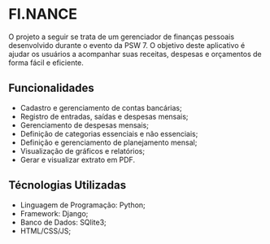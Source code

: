 # FI.NANCE

O projeto a seguir se trata de um gerenciador de finanças pessoais desenvolvido durante o evento da PSW 7. O objetivo deste aplicativo é ajudar os usuários a acompanhar suas receitas, despesas e orçamentos de forma fácil e eficiente.

## Funcionalidades

- Cadastro e gerenciamento de contas bancárias;
- Registro de entradas, saídas e despesas mensais;
- Gerenciamento de despesas mensais;
- Definição de categorias essenciais e não essenciais;
- Definição e gerenciamento de planejamento mensal;
- Visualização de gráficos e relatórios;
- Gerar e visualizar extrato em PDF.

## Técnologias Utilizadas

- Linguagem de Programação: Python; <br/>
- Framework: Django; <br/>
- Banco de Dados: SQlite3; <br/>
- HTML/CSS/JS; <br/>
